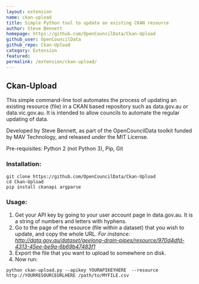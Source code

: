 ```yaml
---
layout: extension
name: ckan-upload
title: Simple Python tool to update an existing CKAN resource
author: Steve Bennett
homepage: https://github.com/OpenCouncilData/Ckan-Upload
github_user: OpenCouncilData
github_repo: Ckan-Upload
category: Extension
featured: 
permalink: /extension/ckan-upload/
---
```



Ckan-Upload
-----------

This simple command-line tool automates the process of updating an
existing resource (file) in a CKAN based repository such as data.gov.au
or data.vic.gov.au. It is intended to allow councils to automate the
regular updating of data.

Developed by Steve Bennett, as part of the OpenCouncilData toolkit
funded by MAV Technology, and released under the MIT License.

Pre-requisites: Python 2 (not Python 3), Pip, Git

### Installation:

    git clone https://github.com/OpenCouncilData/Ckan-Upload
    cd Ckan-Upload
    pip install ckanapi argparse

### Usage:

1.  Get your API key by going to your user account page in data.gov.au.
    It is a string of numbers and letters with hyphens.
2.  Go to the page of the resource (file within a dataset) that you wish
    to update, and copy the whole URL. *For instance:
    <a href="http://data.gov.au/dataset/geelong-drain-pipes/resource/970d4dfd-4313-45ee-be9a-6b69b47483f1" class="uri">http://data.gov.au/dataset/geelong-drain-pipes/resource/970d4dfd-4313-45ee-be9a-6b69b47483f1</a>*
3.  Export the file that you want to upload to somewhere on disk.
4.  Now run:

<!-- -->

    python ckan-upload.py --apikey YOURAPIKEYHERE  --resource http://YOURRESOURCEURLHERE /path/to/MYFILE.csv

